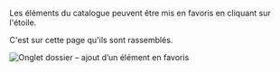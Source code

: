 Les éléments du catalogue peuvent être mis en favoris en cliquant sur l'étoile. 

C'est sur cette page qu'ils sont rassemblés.

![Onglet dossier – ajout d’un élément en favoris](assets/tuto/add_favorite{dark_mode}.gif?v=2)